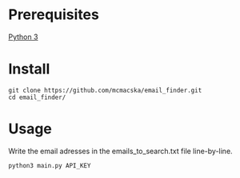 # Prerequisites

[Python 3](https://www.python.org/downloads/)


# Install

    git clone https://github.com/mcmacska/email_finder.git
    cd email_finder/

# Usage
Write the email adresses in the emails_to_search.txt file line-by-line.

    python3 main.py API_KEY
